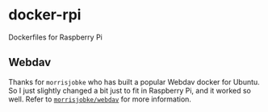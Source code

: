 # docker-rpi
Dockerfiles for Raspberry Pi

## Webdav
Thanks for `morrisjobke` who has built a popular Webdav docker for Ubuntu.
So I just slightly changed a bit just to fit in Raspberry Pi, and it worked so well.
Refer to [`morrisjobke/webdav`](https://github.com/MorrisJobke/owncloud-docker) for more information.
